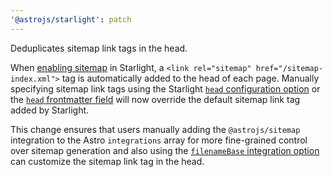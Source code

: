 ```yaml
---
'@astrojs/starlight': patch
---
```


Deduplicates sitemap link tags in the head.

When [enabling sitemap](https://starlight.astro.build/guides/customization/#enable-sitemap) in Starlight, a `<link rel="sitemap" href="/sitemap-index.xml">` tag is automatically added to the head of each page. Manually specifying sitemap link tags using the Starlight [`head` configuration option](https://starlight.astro.build/reference/configuration/#head) or the [`head` frontmatter field](https://starlight.astro.build/reference/frontmatter/#head) will now override the default sitemap link tag added by Starlight.

This change ensures that users manually adding the `@astrojs/sitemap` integration to the Astro `integrations` array for more fine-grained control over sitemap generation and also using the [`filenameBase` integration option](https://docs.astro.build/en/guides/integrations-guide/sitemap/#filenamebase) can customize the sitemap link tag in the head.
